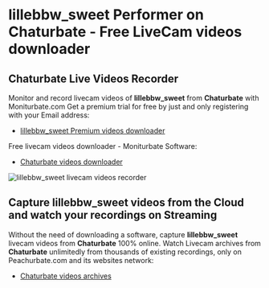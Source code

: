 # lillebbw_sweet Performer on Chaturbate - Free LiveCam videos downloader

## Chaturbate Live Videos Recorder

Monitor and record livecam videos of **lillebbw_sweet** from **Chaturbate** with Moniturbate.com
Get a premium trial for free by just and only registering with your Email address:
* [lillebbw_sweet Premium videos downloader](https://moniturbate.com/request-demo-licence-key.html)

Free livecam videos downloader - Moniturbate Software:
* [Chaturbate videos downloader](https://moniturbate.com/moniturbate-download-software.html)

![lillebbw_sweet livecam videos recorder](https://peachurnet.com/templates/moniturbate-software.png)


## Capture lillebbw_sweet videos from the Cloud and watch your recordings on Streaming

Without the need of downloading a software, capture **lillebbw_sweet** livecam videos from **Chaturbate** 100% online.
Watch Livecam archives from **Chaturbate** unlimitedly from thousands of existing recordings, only on Peachurbate.com and its websites network:
* [Chaturbate videos archives](https://peachurnet.com/)